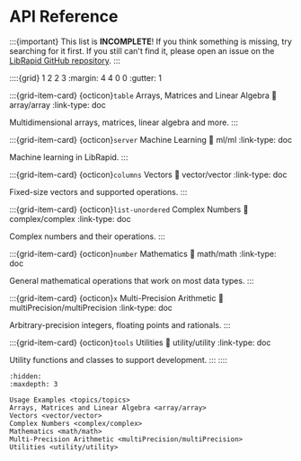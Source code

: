 # API Reference

:::{important}
This list is **INCOMPLETE**! If you think something is missing, try searching for it first. If you still
can't find it, please open an issue on the [LibRapid GitHub repository](https://github.com/LibRapid/LibRapid/issues).
:::

::::{grid} 1 2 2 3
:margin: 4 4 0 0
:gutter: 1

:::{grid-item-card} {octicon}`table` Arrays, Matrices and Linear Algebra
:link: array/array
:link-type: doc

Multidimensional arrays, matrices, linear algebra and more.
:::

:::{grid-item-card} {octicon}`server` Machine Learning
:link: ml/ml
:link-type: doc

Machine learning in LibRapid.
:::

:::{grid-item-card} {octicon}`columns` Vectors
:link: vector/vector
:link-type: doc

Fixed-size vectors and supported operations.
:::

:::{grid-item-card} {octicon}`list-unordered` Complex Numbers
:link: complex/complex
:link-type: doc

Complex numbers and their operations.
:::

:::{grid-item-card} {octicon}`number` Mathematics
:link: math/math
:link-type: doc

General mathematical operations that work on most data types.
:::

:::{grid-item-card} {octicon}`x` Multi-Precision Arithmetic
:link: multiPrecision/multiPrecision
:link-type: doc

Arbitrary-precision integers, floating points and rationals.
:::

:::{grid-item-card} {octicon}`tools` Utilities
:link: utility/utility
:link-type: doc

Utility functions and classes to support development.
:::
::::

```{toctree}
:hidden:
:maxdepth: 3

Usage Examples <topics/topics>
Arrays, Matrices and Linear Algebra <array/array>
Vectors <vector/vector>
Complex Numbers <complex/complex>
Mathematics <math/math>
Multi-Precision Arithmetic <multiPrecision/multiPrecision>
Utilities <utility/utility>
```
